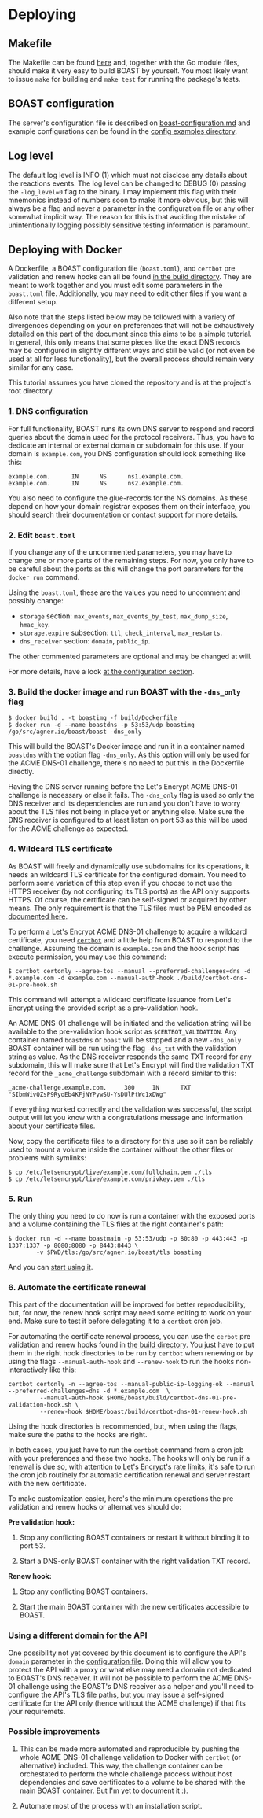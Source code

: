 # Deploying

## Makefile

The Makefile can be found
[here](https://github.com/marcoagner/boast/blob/master/Makefile) and, together with the
Go module files, should make it very easy to build BOAST by yourself. You most likely
want to issue `make` for building and `make test` for running the package's tests.

## BOAST configuration

The server's configuration file is described on
[boast-configuration.md](https://github.com/marcoagner/boast/blob/master/docs/boast-configuration.md)
and example configurations can be found in the [config examples
directory](https://github.com/marcoagner/boast/tree/master/examples/config).

## Log level

The default log level is INFO (1) which must not disclose any details about the
reactions events. The log level can be changed to DEBUG (0) passing the `-log_level=0`
flag to the binary. I may implement this flag with their mnemonics instead of numbers
soon to make it more obvious, but this will always be a flag and never a parameter in
the configuration file or any other somewhat implicit way. The reason for this is that
avoiding the mistake of unintentionally logging possibly sensitive testing information
is paramount.

## Deploying with Docker

A Dockerfile, a BOAST configuration file (`boast.toml`), and `certbot` pre validation
and renew hooks can all be found [in the build
directory](https://github.com/marcoagner/boast/tree/master/build). They are meant to
work together and you must edit some parameters in the `boast.toml` file. Additionally,
you may need to edit other files if you want a different setup.

Also note that the steps listed below may be followed with a variety of divergences
depending on your on preferences that will not be exhaustively detailed on this part of
the document since this aims to be a simple tutorial. In general, this only means that
some pieces like the exact DNS records may be configured in slightly different ways and
still be valid (or not even be used at all for less functionality), but the overall
process should remain very similar for any case.

This tutorial assumes you have cloned the repository and is at the project's root
directory.

### 1. DNS configuration

For full functionality, BOAST runs its own DNS server to respond and record queries
about the domain used for the protocol receivers. Thus, you have to dedicate an internal
or external domain or subdomain for this use. If your domain is `example.com`, you DNS
configuration should look something like this:

```
example.com.      IN      NS      ns1.example.com.
example.com.      IN      NS      ns2.example.com.
```

You also need to configure the glue-records for the NS domains. As these depend on how
your domain registrar exposes them on their interface, you should search their
documentation or contact support for more details.

### 2. Edit `boast.toml`

If you change any of the uncommented parameters, you may have to change one or more
parts of the remaining steps. For now, you only have to be careful about the ports as
this will change the port parameters for the `docker run` command.

Using the `boast.toml`, these are the values you need to uncomment and possibly change:

* `storage` section: `max_events`, `max_events_by_test`, `max_dump_size`, `hmac_key`.
* `storage.expire` subsection: `ttl`, `check_interval`, `max_restarts`. 
* `dns_receiver` section: `domain`, `public_ip`.

The other commented parameters are optional and may be changed at will.

For more details, have a look [at the configuration
section](https://github.com/marcoagner/boast/blob/master/docs/boast-configuration.md).

### 3. Build the docker image and run BOAST with the `-dns_only` flag

```
$ docker build . -t boastimg -f build/Dockerfile
$ docker run -d --name boastdns -p 53:53/udp boastimg /go/src/agner.io/boast/boast -dns_only
```

This will build the BOAST's Docker image and run it in a container named `boastdns` with
the option flag `-dns_only`. As this option will only be used for the ACME DNS-01
challenge, there's no need to put this in the Dockerfile directly.

Having the DNS server running before the Let's Encrypt ACME DNS-01 challenge is
necessary or else it fails. The `-dns_only` flag is used so only the DNS receiver and
its dependencies are run and you don't have to worry about the TLS files not being in
place yet or anything else. Make sure the DNS receiver is configured to at least listen
on port 53 as this will be used for the ACME challenge as expected.

### 4. Wildcard TLS certificate

As BOAST will freely and dynamically use subdomains for its operations, it needs an
wildcard TLS certificate for the configured domain. You need to perform some variation
of this step even if you choose to not use the HTTPS receiver (by not configuring its
TLS ports) as the API only supports HTTPS. Of course, the certificate can be self-signed
or acquired by other means. The only requirement is that the TLS files must be PEM
encoded as [documented here](https://golang.org/pkg/crypto/tls/#LoadX509KeyPair).

To perform a Let's Encrypt ACME DNS-01 challenge to acquire a wildcard certificate, you
need [`certbot`](https://github.com/certbot/certbot) and a little help from BOAST to
respond to the challenge. Assuming the domain is `example.com` and the hook script has
execute permission, you may use this command:

```
$ certbot certonly --agree-tos --manual --preferred-challenges=dns -d *.example.com -d example.com --manual-auth-hook ./build/certbot-dns-01-pre-hook.sh
```

This command will attempt a wildcard certificate issuance from Let's Encrypt using the
provided script as a pre-validation hook.

An ACME DNS-01 challenge will be initiated and the validation string will be available
to the pre-validation hook script as `$CERTBOT_VALIDATION`. Any container named
`boastdns` or `boast` will be stopped and a new `-dns_only` BOAST container will be run
using the flag `-dns_txt` with the validation string as value. As the DNS receiver
responds the same TXT record for any subdomain, this will make sure that Let's Encrypt
will find the validation TXT record for the `_acme_challenge` subdomain with a record
similar to this:

```
_acme-challenge.example.com.     300     IN      TXT     "SIbmWivQZsP9RyoEb4KFjNYPywSU-YsDUlPtWc1xDWg"
```

If everything worked correctly and the validation was successful, the script output will
let you know with a congratulations message and information about your certificate files.

Now, copy the certificate files to a directory for this use so it can be reliably used
to mount a volume inside the container without the other files or problems with symlinks:

```
$ cp /etc/letsencrypt/live/example.com/fullchain.pem ./tls
$ cp /etc/letsencrypt/live/example.com/privkey.pem ./tls
```

### 5. Run

The only thing you need to do now is run a container with the exposed ports and a volume
containing the TLS files at the right container's path:

```
$ docker run -d --name boastmain -p 53:53/udp -p 80:80 -p 443:443 -p 1337:1337 -p 8080:8080 -p 8443:8443 \
		-v $PWD/tls:/go/src/agner.io/boast/tls boastimg 
```

And you can [start using it](https://github.com/marcoagner/boast/blob/master/docs/interacting.md).

### 6. Automate the certificate renewal

This part of the documentation will be improved for better reproducibility, but, for
now, the renew hook script may need some editing to work on your end.  Make sure to test
it before delegating it to a `certbot` cron job.

For automating the certificate renewal process, you can use the `cerbot` pre validation
and renew hooks found in [the build
directory](https://github.com/marcoagner/boast/tree/master/build). You just have to put
them in the right hook directories to be run by `certbot` when renewing or by using the
flags `--manual-auth-hook` and `--renew-hook` to run the hooks non-interactively like
this:

```
certbot certonly -n --agree-tos --manual-public-ip-logging-ok --manual --preferred-challenges=dns -d *.example.com  \
		 --manual-auth-hook $HOME/boast/build/certbot-dns-01-pre-validation-hook.sh \
		 --renew-hook $HOME/boast/build/certbot-dns-01-renew-hook.sh
```

Using the hook directories is recommended, but, when using the flags, make sure the
paths to the hooks are right.

In both cases, you just have to run the `certbot` command from a cron job with your
preferences and these two hooks. The hooks will only be run if a renewal is due so, with
attention to [Let's Encrypt's rate limits](https://letsencrypt.org/docs/rate-limits/),
it's safe to run the cron job routinely for automatic certification renewal and server
restart with the new certificate.

To make customization easier, here's the minimum operations the pre validation and renew
hooks or alternatives should do:

**Pre validation hook:**

1. Stop any conflicting BOAST containers or restart it without binding it to port 53.

2. Start a DNS-only BOAST container with the right validation TXT record.

**Renew hook:**

1. Stop any conflicting BOAST containers.

2. Start the main BOAST container with the new certificates accessible to BOAST.

### Using a different domain for the API

One possibility not yet covered by this document is to configure the API's `domain`
parameter in the [configuration
file](https://github.com/marcoagner/boast/edit/master/docs/boast-configuration.md).
Doing this will allow you to protect the API with a proxy or what else may need a domain
not dedicated to BOAST's DNS receiver. It will not be possible to perform the ACME
DNS-01 challenge using the BOAST's DNS receiver as a helper and you'll need to configure
the API's TLS file paths, but you may issue a self-signed certificate for the API only
(hence without the ACME challenge) if that fits your requiremets.

### Possible improvements

1. This can be made more automated and reproducible by pushing the whole ACME DNS-01
   challenge validation to Docker with `certbot` (or alternative) included. This way,
   the challenge container can be orchestated to perform the whole challenge process
   without host dependencies and save certificates to a volume to be shared with the
   main BOAST container. But I'm yet to document it :).

2. Automate most of the process with an installation script.
